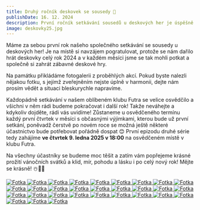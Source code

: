 ```yaml
---
title: Druhý ročník deskovek se sousedy 🎲
publishDate: 16. 12. 2024
description: První ročník setkávání sousedů u deskových her je úspěšně za námi.
image: deskovky25.jpg
---
```


Máme za sebou první rok našeho společného setkávání se sousedy u deskových her! Je na místě si navzájem pogratulovat, protože se nám dařilo hrát deskovky celý rok 2024 a v každém měsíci jsme se tak mohli potkat a společně si zahrát zábavné deskové hry.

Na památku přikládáme fotogalerii z proběhlých akcí. Pokud byste nalezli nějakou fotku, s jejímž zveřejněním nejste úplně v harmonii, dejte nám prosím vědět a situaci bleskurychle napravíme.

Každopádně setkávání v našem oblíbeném klubu Futra se velice osvědčilo a všichni v něm rádi budeme pokračovat i další rok! Takže neváhejte a kdykoliv dojděte, rádi vás uvidíme! Zůstaneme u osvědčeného termínu každý první čtvrtek v měsíci s občasnými výjimkami, kterou bude už první setkání, poněvadž čerstvě po novém roce se možná ještě některé účastnictvo bude potřebovat pořádně dospat 😊 První epizodu druhé série tedy zahájíme **ve čtvrtek 9. ledna 2025 v 18:00** na osvědčeném místě v klubu Futra.

Na všechny účastníky se budeme moc těšit a zatím vám popřejeme krásné prožití vánočních svátků a klid, mír, pohodu a lásku i po celý nový rok! Mějte se krásně! ☃️🎄🤍

<link href="/lightbox/css/lightbox.min.css" rel="stylesheet" />
<script src="/lightbox/js/lightbox-plus-jquery.min.js"></script>

<div class="gallery">
  <a href="/img/deskovky24/leden.jpg" data-lightbox="Deskovky 2024" data-title="Tapestry v lednu">
    <img src="/img/deskovky24/leden.jpg" alt="Fotka">
  </a>
  <a href="/img/deskovky24/leden3.JPEG" data-lightbox="Deskovky 2024" data-title="Tapestry v lednu">
    <img src="/img/deskovky24/leden3.JPEG" alt="Fotka">
  </a>
  <a href="/img/deskovky24/leden1.JPEG" data-lightbox="Deskovky 2024" data-title="Duna v lednu">
    <img src="/img/deskovky24/leden1.JPEG" alt="Fotka">
  </a>
  <a href="/img/deskovky24/leden2.JPEG" data-lightbox="Deskovky 2024" data-title="Duna v lednu">
    <img src="/img/deskovky24/leden2.JPEG" alt="Fotka">
  </a>
  <a href="/img/deskovky24/unor2.JPEG" data-lightbox="Deskovky 2024" data-title="Divukraj v únoru">
    <img src="/img/deskovky24/unor2.JPEG" alt="Fotka">
  </a>
  <a href="/img/deskovky24/unor3.JPEG" data-lightbox="Deskovky 2024" data-title="Na křídlech v únoru">
    <img src="/img/deskovky24/unor3.JPEG" alt="Fotka">
  </a>
   <a href="/img/deskovky24/unor1.JPEG" data-lightbox="Deskovky 2024" data-title="Barová stejdž s Duchem v únoru">
    <img src="/img/deskovky24/unor1.JPEG" alt="Fotka">
  </a>
  <a href="/img/deskovky24/brezen1.JPEG" data-lightbox="Deskovky 2024" data-title="Scythe v březnu">
    <img src="/img/deskovky24/brezen1.JPEG" alt="Fotka">
  </a>
  <a href="/img/deskovky24/brezen2.JPEG" data-lightbox="Deskovky 2024" data-title="Scythe v březnu">
    <img src="/img/deskovky24/brezen2.JPEG" alt="Fotka">
  </a>
  <a href="/img/deskovky24/brezen5.JPEG" data-lightbox="Deskovky 2024" data-title="Karetní stejdž v březnu">
    <img src="/img/deskovky24/brezen5.JPEG" alt="Fotka">
  </a>
  <a href="/img/deskovky24/brezen4.JPEG" data-lightbox="Deskovky 2024" data-title="Dilema v dubnu">
    <img src="/img/deskovky24/brezen4.JPEG" alt="Fotka">
  </a>
  <a href="/img/deskovky24/duben4.JPEG" data-lightbox="Deskovky 2024" data-title="Azul v dubnu">
    <img src="/img/deskovky24/duben4.JPEG" alt="Fotka">
  </a>
  <a href="/img/deskovky24/duben5.JPEG" data-lightbox="Deskovky 2024" data-title="Zaklínač: dobrodružná hra v dubnu">
    <img src="/img/deskovky24/duben5.JPEG" alt="Fotka">
  </a>
  <a href="/img/deskovky24/cerven6.JPEG" data-lightbox="Deskovky 2024" data-title="Zaklínač: dobrodružná hra v dubnu">
    <img src="/img/deskovky24/cerven6.JPEG" alt="Fotka">
  </a>
  <a href="/img/deskovky24/duben6.JPEG" data-lightbox="Deskovky 2024" data-title="Zaklínač: Starý svět v dubnu">
    <img src="/img/deskovky24/duben6.JPEG" alt="Fotka">
  </a>
  <a href="/img/deskovky24/cerven4.JPEG" data-lightbox="Deskovky 2024" data-title="Zima mrtvých v červnu">
    <img src="/img/deskovky24/cerven4.JPEG" alt="Fotka">
  </a>
  <a href="/img/deskovky24/cerven5.JPEG" data-lightbox="Deskovky 2024" data-title="Fallout v červnu">
    <img src="/img/deskovky24/cerven5.JPEG" alt="Fotka">
  </a>
  <a href="/img/deskovky24/srpen.JPEG" data-lightbox="Deskovky 2024" data-title="Cyborg Mutant Zombie Circus v srpnu">
    <img src="/img/deskovky24/srpen.JPEG" alt="Fotka">
  </a>
  <a href="/img/deskovky24/zari4.jpg" data-lightbox="Deskovky 2024" data-title="Zima mrtvých v září">
    <img src="/img/deskovky24/zari4.jpg" alt="Fotka">
  </a>
  <a href="/img/deskovky24/zari1.jpg" data-lightbox="Deskovky 2024" data-title="Zima mrtvých v září">
    <img src="/img/deskovky24/zari1.jpg" alt="Fotka">
  </a>
  <a href="/img/deskovky24/zari5.jpg" data-lightbox="Deskovky 2024" data-title="Cave Evil v září">
    <img src="/img/deskovky24/zari5.jpg" alt="Fotka">
  </a>
  <a href="/img/deskovky24/zari2.jpg" data-lightbox="Deskovky 2024" data-title="Cave Evil v září">
    <img src="/img/deskovky24/zari2.jpg" alt="Fotka">
  </a>
  <a href="/img/deskovky24/zari3.jpg" data-lightbox="Deskovky 2024" data-title="Medvědi VS Mimina v září">
    <img src="/img/deskovky24/zari3.jpg" alt="Fotka">
  </a>
  <a href="/img/deskovky24/zari6.jpg" data-lightbox="Deskovky 2024" data-title="Tři záříjové stejdže">
    <img src="/img/deskovky24/zari6.jpg" alt="Fotka">
  </a>
  <a href="/img/deskovky24/rijen4.JPEG" data-lightbox="Deskovky 2024" data-title="Root v říjnu">
    <img src="/img/deskovky24/rijen4.JPEG" alt="Fotka">
  </a>
  <a href="/img/deskovky24/rijen5.JPEG" data-lightbox="Deskovky 2024" data-title="Root v říjnu">
    <img src="/img/deskovky24/rijen5.JPEG" alt="Fotka">
  </a>
  <a href="/img/deskovky24/listopad5.JPEG" data-lightbox="Deskovky 2024" data-title="Vlci v listopadu">
    <img src="/img/deskovky24/listopad5.JPEG" alt="Fotka">
  </a>
  <a href="/img/deskovky24/listopad4.JPEG" data-lightbox="Deskovky 2024" data-title="Vlci v listopadu">
    <img src="/img/deskovky24/listopad4.JPEG" alt="Fotka">
  </a>
  <a href="/img/deskovky24/prosinec5.JPEG" data-lightbox="Deskovky 2024" data-title="Worms v prosinci">
    <img src="/img/deskovky24/prosinec5.JPEG" alt="Fotka">
  </a>
  <a href="/img/deskovky24/prosinec4.JPEG" data-lightbox="Deskovky 2024" data-title="Deep Sea Adventura na barové stejdži v prosinci">
    <img src="/img/deskovky24/prosinec4.JPEG" alt="Fotka">
  </a>
</div>
